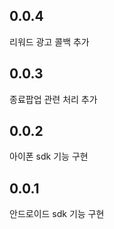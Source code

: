 ## 0.0.4

리워드 광고 콜백 추가

## 0.0.3

종료팝업 관련 처리 추가

## 0.0.2

아이폰 sdk 기능 구현

## 0.0.1

안드로이드 sdk 기능 구현
